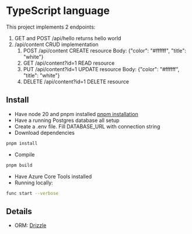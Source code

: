 # TypeScript language

This project implements 2 endpoints:
1. GET and POST /api/hello returns hello world
1. /api/content CRUD implementation
    1. POST /api/content CREATE resource Body: {"color": "#ffffff", "title": "white"}
    1. GET /api/content?id=1 READ resource
    1. PUT /api/content?id=1 UPDATE resource Body: {"color": "#ffffff", "title": "white"}
    1. DELETE /api/content?id=1 DELETE resource

## Install

- Have node 20 and pnpm installed [pnpm installation](https://pnpm.io/pt/installation)
- Have a running Postgres database all setup
- Create a .env file. Fill DATABASE_URL with connection string
- Download dependencies 
```sh
pnpm install
```
- Compile
```sh
pnpm build
```
- Have Azure Core Tools installed
- Running locally:
```sh
func start --verbose
```

##

## Details
- ORM: [Drizzle](https://orm.drizzle.team/)
